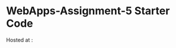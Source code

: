 # WebApps-Assignment-5 Starter Code
Hosted at : <script src="https://github.com/44-563-WebApps-F21/webapps-s21-assignment-5-pragnareddy79"></script>